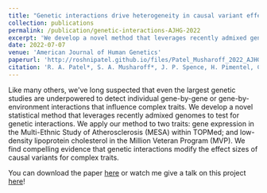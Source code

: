 ```yaml
---
title: "Genetic interactions drive heterogeneity in causal variant effect sizes for gene expression and complex traits"
collection: publications
permalink: /publication/genetic-interactions-AJHG-2022
excerpt: 'We develop a novel method that leverages recently admixed genomes to test for genetic interactions. You can download the paper [here](http://roshnipatel.github.io/files/Patel_Musharoff_2022_AJHG.pdf) or watch me give a talk on this project [here](https://www.youtube.com/watch?v=piA7g3Pd0Q4&ab_channel=CMAP_CEGS).'
date: 2022-07-07
venue: 'American Journal of Human Genetics'
paperurl: 'http://roshnipatel.github.io/files/Patel_Musharoff_2022_AJHG.pdf'
citation: 'R. A. Patel*, S. A. Musharoff*, J. P. Spence, H. Pimentel, C. Tcheandjieu, _et al._, 2022 Genetic interactions drive heterogeneity in causal variant effect sizes for gene expression and complex traits. American Journal of Human Genetics **109**: 1286–1297.'
---
```

Like many others, we've long suspected that even the largest genetic studies are underpowered to detect individual gene-by-gene or gene-by-environment interactions that influence complex traits. We develop a novel statistical method that leverages recently admixed genomes to test for genetic interactions. We apply our method to two traits: gene expression in the Multi-Ethnic Study of Atherosclerosis (MESA) within TOPMed; and low-density lipoprotein cholesterol in the Million Veteran Program (MVP). We find compelling evidence that genetic interactions modify the effect sizes of causal variants for complex traits.

You can download the paper [here](http://roshnipatel.github.io/files/Patel_Musharoff_2022_AJHG.pdf) or watch me give a talk on this project [here](https://www.youtube.com/watch?v=piA7g3Pd0Q4&ab_channel=CMAP_CEGS)!

